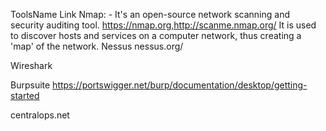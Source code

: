 ToolsName Link
Nmap: - It's an open-source network scanning and security auditing tool. https://nmap.org,http://scanme.nmap.org/
It is used to discover hosts and services on a computer network, thus creating a 'map' of the network. Nessus nessus.org/

Wireshark

Burpsuite https://portswigger.net/burp/documentation/desktop/getting-started

centralops.net